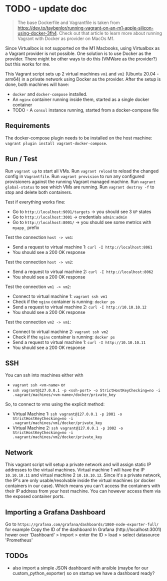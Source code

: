 # TODO - update doc

> The base Dockerfile and Vagrantfile is taken from https://dev.to/taybenlor/running-vagrant-on-an-m1-apple-silicon-using-docker-3fh4. 
> Check out that article to learn more about running Vagrant with Docker as provider on MacOs M1.

Since Virtualbox is not supported on the M1 Macbooks, using Virtualbox as a Vagrant provider is not possible.
One solution is to use Docker as the provider. There might be other ways to do this (VMWare as the provider?) but this works for me.

This Vagrant script sets up 2 virtual machines `vm1` and `vm2` (Ubuntu 20.04 - arm64) in a private network using Docker as the provider.
After the setup is done, both machines will have:
 * `docker` and `docker-compose` installed.
 * An `nginx` container running inside them, started as a single docker container
 * TODO - A `consul` instance running, started from a docker-compose file

## Requirements
The docker-compose plugin needs to be installed on the host machine: `vagrant plugin install vagrant-docker-compose`.

## Run / Test 
Run `vagrant up` to start all VMs.
Run `vagrant reload` to reload the changed config in `Vagrantfile`.
Run `vagrant provision` to run any configured provisioners against the running Vagrant managed machine.
Run `vagrant global-status` to see which VMs are running.
Run `vagrant destroy -f` to stop and delete both containers.

Test if everything works fine:
 * Go to `http://localhost:9091/targets` -> you should see 3 `UP` states
 * Go to `http://localhost:3001` -> credentials `admin:admin`
 * Go to `http://localhost:8001/` -> you should see some metrics with `myapp_` prefix

Test the connection `host -> vm1`: 
 * Send a request to virtual machine 1: `curl -I http://localhost:8061`
 * You should see a 200 OK response

Test the connection `host -> vm2`: 
 * Send a request to virtual machine 2: `curl -I http://localhost:8062`
 * You should see a 200 OK response

Test the connection `vm1 -> vm2`: 
 * Connect to virtual machine 1: `vagrant ssh vm1`
 * Check if the `nginx` container is running: `docker ps`
 * Send a request to virtual machine 2: `curl -I http://10.10.10.12`
 * You should see a 200 OK response

Test the connection `vm2 -> vm1`: 
 * Connect to virtual machine 2: `vagrant ssh vm2`
 * Check if the `nginx` container is running: `docker ps`
 * Send a request to virtual machine 1: `curl -I http://10.10.10.11`
 * You should see a 200 OK response

## SSH
You can ssh into machines either with 
 * `vagrant ssh <vm-name>` or 
 * `ssh vagrant@127.0.0.1 -p <ssh-port> -o StrictHostKeyChecking=no -i .vagrant/machines/<vm-name>/docker/private_key`

So, to connect to vms using the explicit method:
* Virtual Machine 1: `ssh vagrant@127.0.0.1 -p 2001 -o StrictHostKeyChecking=no -i .vagrant/machines/vm1/docker/private_key`
* Virtual Machine 2: `ssh vagrant@127.0.0.1 -p 2002 -o StrictHostKeyChecking=no -i .vagrant/machines/vm2/docker/private_key`

## Network
This vagrant script will setup a private network and will assign static IP addresses to the virtual machines.
Virtual machine 1 will have the IP `10.10.10.11` and virtual machine 2 `10.10.10.12`. Since it's a private network, the IP's are only usable/resolvable inside the virtual machines (or docker containers in our case). Which means you can't access the containers with their IP address from your host machine. You can however access them via the exposed container ports.

## Importing a Grafana Dashboard
Go to `https://grafana.com/grafana/dashboards/1860-node-exporter-full/` for example
Copy the ID of the dashboard
In Grafana (http://localhost:3001) hower over 'Dashboard' > Import > enter the ID > load > select datasource 'Prometheus'

## TODOs
 * also import a simple JSON dashboard with ansible (maybe for our custom_python_exporter) so on startup we have a dashboard ready?